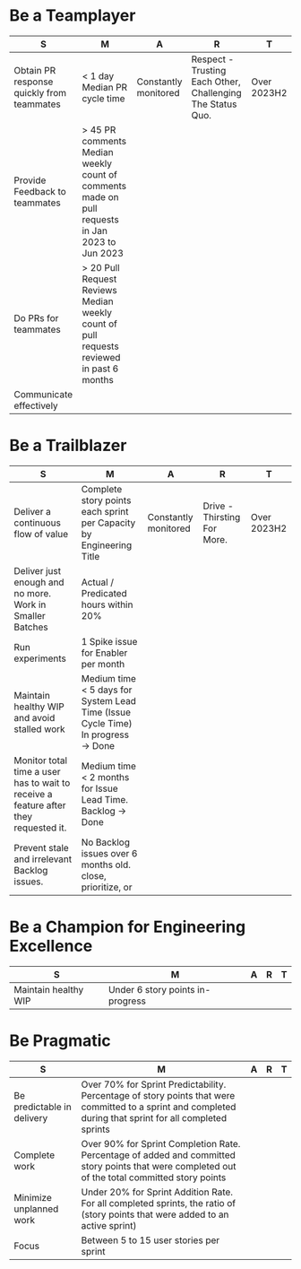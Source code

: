 # Be a Teamplayer
| S | M | A | R | T |
|---|---|---|---|---|
| Obtain PR response quickly from teammates   | < 1 day Median PR cycle time  | Constantly monitored  |  Respect - Trusting Each Other, Challenging The Status Quo. | Over 2023H2 |
| Provide Feedback to teammates | > 45 PR comments Median weekly count of comments made on pull requests in Jan 2023 to Jun 2023  |   |   |   |
| Do PRs for teammates |  > 20 Pull Request Reviews  Median weekly count of pull requests reviewed in past 6 months |   |   |   |
| Communicate effectively  |   |   |   |   |

# Be a Trailblazer
| S | M | A | R | T |
|---|---|---|---|---|
| Deliver a continuous flow of value  | Complete story points each sprint per Capacity by Engineering Title  | Constantly monitored | Drive - Thirsting For More.  |  Over 2023H2 |
| Deliver just enough and no more. Work in Smaller Batches  | Actual / Predicated hours within 20%  |   |   |   |
| Run experiments  | 1 Spike issue for Enabler per month  |   |   |   |
| Maintain healthy WIP and avoid stalled work  | Medium time < 5 days for System Lead Time (Issue Cycle Time) In progress → Done |   |   |
| Monitor total time a user has to wait to receive a feature after they requested it. | Medium time < 2 months for Issue Lead Time. Backlog → Done |   |   |
| Prevent stale and irrelevant Backlog issues.  | No Backlog issues over 6 months old. close, prioritize, or  |   |   |   |

# Be a Champion for Engineering Excellence
| S | M | A | R | T |
|---|---|---|---|---|
| Maintain healthy WIP | Under 6 story points in-progress |   |   |   |

# Be Pragmatic
| S | M | A | R | T |
|---|---|---|---|---|
| Be predictable in delivery | Over 70% for Sprint Predictability. Percentage of story points that were committed to a sprint and completed during that sprint for all completed sprints |   |   |   |
| Complete work | Over 90% for Sprint Completion Rate. Percentage of added and committed story points that were completed out of the total committed story points |   |   |   |
| Minimize unplanned work | Under 20% for Sprint Addition Rate. For all completed sprints, the ratio of (story points that were added to an active sprint)   |   |   |
| Focus | Between 5 to 15 user stories per sprint  |   |   |   |
